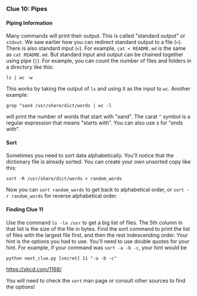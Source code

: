 ### Clue 10: Pipes ###

#### Piping Information ####

Many commands will print their output. This is called "standard output" or
`stdout`. We saw earlier how you can redirect standard output to a file (`>`).
There is also standard input (`<`). For example, `cat < README.md` is the same
as `cat README.md`. But standard input and output can be chained together using
pipe (`|`). For example, you can count the number of files and folders in a
directory like this:

    ls | wc -w
    
This works by taking the output of `ls` and using it as the input to `wc`.
Another example:

    grep ^sand /usr/share/dict/words | wc -l

will print the number of words that start with "sand". The carat `^` symbol
is a regular expression that means "starts with". You can also use `$` for
"ends with".

#### Sort ####

Sometimes you need to sort data alphabetically. You'll notice that the
dictionary file is already sorted. You can create your own unsorted copy like
this:

    sort -R /usr/share/dict/words > random_words
    
Now you can `sort random_words` to get back to alphabetical order, or 
`sort -r random_words` for reverse alphabetical order. 

#### Finding Clue 11 ####

Use the command `ls -la /usr` to get a big list of files. The 5th column in 
that list is the size of the file in bytes. Find the sort command to print the
list of files with the largest file first, and then the rest indescending order.
Your hint is the options you had to use. You'll need to use double quotes for
your hint. For example, if your command was `sort -a -b -c`, your hint would
be

    python next_clue.py [secret] 11 "-a -b -c"
    
https://xkcd.com/1168/ 
   
You will need to check the `sort` man page or consult other sources to find
the options!



